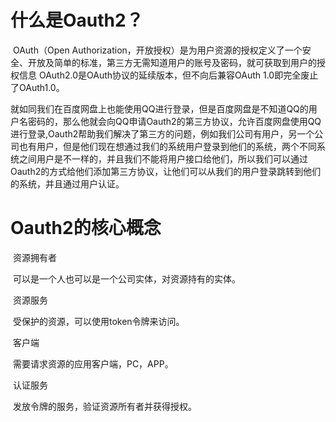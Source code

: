 # 什么是Oauth2？

​			OAuth（Open Authorization，开放授权）是为用户资源的授权定义了一个安全、开放及简单的标准，第三方无需知道用户的账号及密码，就可获取到用户的授权信息
 		  OAuth2.0是OAuth协议的延续版本，但不向后兼容OAuth 1.0即完全废止了OAuth1.0。

​			就如同我们在百度网盘上也能使用QQ进行登录，但是百度网盘是不知道QQ的用户名密码的，那么他就会向QQ申请Oauth2的第三方协议，允许百度网盘使用QQ进行登录,Oauth2帮助我们解决了第三方的问题，例如我们公司有用户，另一个公司也有用户，但是他们现在想通过我们的系统用户登录到他们的系统，两个不同系统之间用户是不一样的，并且我们不能将用户接口给他们，所以我们可以通过Oauth2的方式给他们添加第三方协议，让他们可以从我们的用户登录跳转到他们的系统，并且通过用户认证。

# Oauth2的核心概念

​			资源拥有者

​						可以是一个人也可以是一个公司实体，对资源持有的实体。

​			资源服务

​						受保护的资源，可以使用token令牌来访问。

​			客户端

​						需要请求资源的应用客户端，PC，APP。

​			认证服务

​						发放令牌的服务，验证资源所有者并获得授权。



